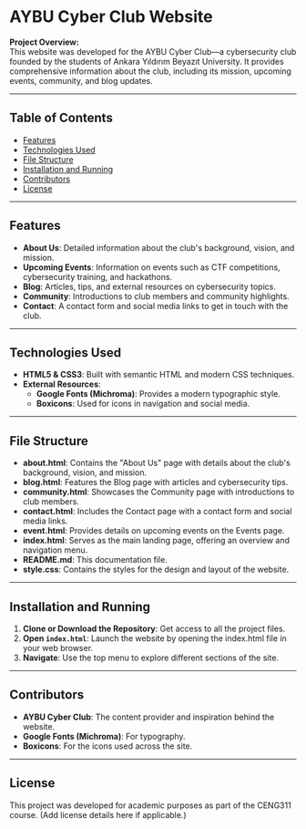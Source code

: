 # AYBU Cyber Club Website

**Project Overview:**  
This website was developed for the AYBU Cyber Club—a cybersecurity club founded by the students of Ankara Yıldırım Beyazıt University. It provides comprehensive information about the club, including its mission, upcoming events, community, and blog updates.

---

## Table of Contents

- [Features](#features)
- [Technologies Used](#technologies-used)
- [File Structure](#file-structure)
- [Installation and Running](#installation-and-running)
- [Contributors](#contributors)
- [License](#license)

---

## Features

- **About Us**: Detailed information about the club's background, vision, and mission.
- **Upcoming Events**: Information on events such as CTF competitions, cybersecurity training, and hackathons.
- **Blog**: Articles, tips, and external resources on cybersecurity topics.
- **Community**: Introductions to club members and community highlights.
- **Contact**: A contact form and social media links to get in touch with the club.

---

## Technologies Used

- **HTML5 & CSS3**: Built with semantic HTML and modern CSS techniques.
- **External Resources**:
  - **Google Fonts (Michroma)**: Provides a modern typographic style.
  - **Boxicons**: Used for icons in navigation and social media.

---

## File Structure

- **about.html**: Contains the "About Us" page with details about the club's background, vision, and mission.
- **blog.html**: Features the Blog page with articles and cybersecurity tips.
- **community.html**: Showcases the Community page with introductions to club members.
- **contact.html**: Includes the Contact page with a contact form and social media links.
- **event.html**: Provides details on upcoming events on the Events page.
- **index.html**: Serves as the main landing page, offering an overview and navigation menu.
- **README.md**: This documentation file.
- **style.css**: Contains the styles for the design and layout of the website.

---

## Installation and Running

1. **Clone or Download the Repository**: Get access to all the project files.
2. **Open `index.html`**: Launch the website by opening the index.html file in your web browser.
3. **Navigate**: Use the top menu to explore different sections of the site.

---

## Contributors

- **AYBU Cyber Club**: The content provider and inspiration behind the website.
- **Google Fonts (Michroma)**: For typography.
- **Boxicons**: For the icons used across the site.

---

## License

This project was developed for academic purposes as part of the CENG311 course. (Add license details here if applicable.)
